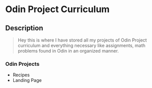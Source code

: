 # Odin Project Curriculum
## Description
> Hey this is where I have stored all my projects of Odin Project curriculum and everything necessary like assignments, math problems found in Odin in an organized manner.

### Odin Projects
- Recipes
- Landing Page
